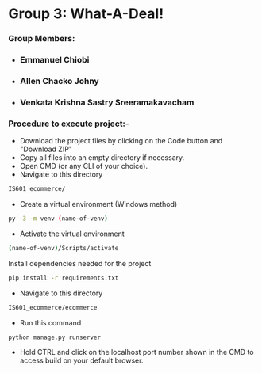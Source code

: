 # Group 3: What-A-Deal!
### Group Members:
- ### Emmanuel Chiobi
- ### Allen Chacko Johny
- ### Venkata Krishna Sastry Sreeramakavacham
### Procedure to execute project:-

- Download the project files by clicking on the Code button and "Download ZIP"
- Copy all files into an empty directory if necessary.
- Open CMD (or any CLI of your choice).
- Navigate to this directory 
```bash
IS601_ecommerce/
```
- Create a virtual environment (Windows method)
```bash
py -3 -m venv (name-of-venv)
```
- Activate the virtual environment
```bash
(name-of-venv)/Scripts/activate
```
Install dependencies needed for the project
```bash
pip install -r requirements.txt
```
- Navigate to this directory 
```bash
IS601_ecommerce/ecommerce
```
- Run this command
```bash
python manage.py runserver
```
- Hold CTRL and click on the localhost port number shown in the CMD to access build on your default browser.

